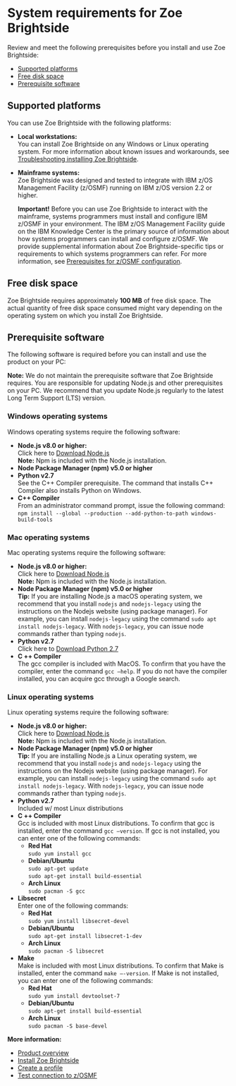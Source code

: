 # System requirements for Zoe Brightside
Review and meet the following prerequisites before you install and
use Zoe Brightside:

  - [Supported platforms](#supported-platforms)
  - [Free disk space](#free-disk-space)
  - [Prerequisite software](#prerequisite-software)

## Supported platforms

You can use Zoe Brightside with the following platforms:

  - **Local workstations:**    
  You can install Zoe Brightside on any Windows or Linux operating system. For more information about known
    issues and workarounds, see [Troubleshooting installing Zoe Brightside](cli-troubleshootinginstallingcli.nd).
  - **Mainframe systems:**   
    Zoe Brightside was designed and tested to integrate with IBM z/OS Management Facility (z/OSMF) running on IBM z/OS version 2.2 or higher.
       
    **Important\!** Before you can use Zoe Brightside to interact with the mainframe, systems programmers must install and configure IBM z/OSMF in your environment. The IBM z/OS Management Facility guide on the IBM Knowledge Center is the primary source of information about how systems programmers can install and configure z/OSMF. We provide supplemental information about Zoe Brightside-specific tips or requirements to which systems programmers can refer. For more
    information, see [Prerequisites for z/OSMF configuration](prezosmf.md).
    
## Free disk space

Zoe Brightside requires approximately **100 MB** of free disk space. The actual quantity of free disk space consumed might vary
depending on the operating system on which you install Zoe Brightside.

## Prerequisite software
The following software is required before you can install and use the product on your PC: 

**Note:** We do not maintain the prerequisite software that Zoe Brightside requires. You are responsible for updating Node.js and other prerequisites on your PC. We recommend that you update Node.js regularly to the latest Long Term Support (LTS) version.

### Windows operating systems
Windows operating systems require the following software:
- **Node.js v8.0 or higher:**   
  Click here to [Download Node.js](https://nodejs.org/en/download/)   
  **Note:** Npm is included with the Node.js installation.
- **Node Package Manager (npm) v5.0 or higher**
- **Python v2.7**   
  See the C++ Compiler prerequisite. The command that installs C++ Compiler also installs Python on Windows.
- **C++ Compiler**  
  From an administrator command prompt, issue the following command:  
  ``npm install --global --production --add-python-to-path windows-build-tools``

### Mac operating systems
 Mac operating systems require the following software:
- **Node.js v8.0 or higher:**   
  Click here to [Download Node.js](https://nodejs.org/en/download/)   
  **Note:** Npm is included with the Node.js installation.
- **Node Package Manager (npm) v5.0 or higher**   
  **Tip:** If you are installing Node.js a macOS operating system, we recommend that you install `nodejs` and `nodejs-legacy` using the instructions on the Nodejs website (using package manager). For example, you can install `nodejs-legacy` using the command `sudo apt install nodejs-legacy`. With `nodejs-legacy`, you can issue node commands rather than typing `nodejs`. 
- **Python v2.7**  
  Click here to [Download Python 2.7](https://www.python.org/download/releases/2.7/)
- **C ++ Compiler**  
  The gcc compiler is included with MacOS. To confirm that you have the compiler, enter the command `gcc –help`. If you do not have the compiler installed, you can acquire gcc through a Google search.

### Linux operating systems
Linux  operating systems require the following software:
- **Node.js v8.0 or higher:**   
  Click here to [Download Node.js](https://nodejs.org/en/download/)   
  **Note:** Npm is included with the Node.js installation.
- **Node Package Manager (npm) v5.0 or higher**   
  **Tip:** If you are installing Node.js a Linux operating system, we recommend that you install `nodejs` and `nodejs-legacy` using the instructions on the Nodejs website (using package manager). For example, you can install `nodejs-legacy` using the command `sudo apt install nodejs-legacy`. With `nodejs-legacy`, you can issue node commands rather than typing `nodejs`. 
- **Python v2.7**  
  Included w/ most Linux distributions
- **C ++ Compiler**  
  Gcc is included with most Linux distributions. To confirm that gcc is installed, enter the command `gcc –version`. If gcc is not installed, you can enter one of the following commands:
  - **Red Hat**  
    `sudo yum install gcc`
  - **Debian/Ubuntu**  
    `sudo apt-get update`  
    `sudo apt-get install build-essential`
  - **Arch Linux**  
    `sudo pacman -S gcc`
- **Libsecret**  
  Enter one of the following commands:
  - **Red Hat**  
    `sudo yum install libsecret-devel`
  - **Debian/Ubuntu**  
    `sudo apt-get install libsecret-1-dev`
  - **Arch Linux**  
    `sudo pacman -S libsecret`
- **Make**  
  Make is included with most Linux distributions. To confirm that Make is installed, enter the command `make –-version`. If Make is not installed, you can enter one of the following commands:
  - **Red Hat**  
    `sudo yum install devtoolset-7`
  - **Debian/Ubuntu**  
    `sudo apt-get install build-essential` 
  - **Arch Linux**  
    `sudo pacman -S base-devel`

**More information:**

  - [Product overview](cli-releasenotes.md)
  - [Install Zoe Brightside](cli-installcli.md)
  - [Create a profile](cli-createaprofile.md)
  - [Test connection to z/OSMF](cli-validateInstallation.md)
